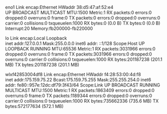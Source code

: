 eno1      Link encap:Ethernet  HWaddr 38:d5:47:af:52:e4  
          UP BROADCAST MULTICAST  MTU:1500  Metric:1
          RX packets:0 errors:0 dropped:0 overruns:0 frame:0
          TX packets:0 errors:0 dropped:0 overruns:0 carrier:0
          collisions:0 txqueuelen:1000 
          RX bytes:0 (0.0 B)  TX bytes:0 (0.0 B)
          Interrupt:20 Memory:fb200000-fb220000 

lo        Link encap:Local Loopback  
          inet addr:127.0.0.1  Mask:255.0.0.0
          inet6 addr: ::1/128 Scope:Host
          UP LOOPBACK RUNNING  MTU:65536  Metric:1
          RX packets:3031966 errors:0 dropped:0 overruns:0 frame:0
          TX packets:3031966 errors:0 dropped:0 overruns:0 carrier:0
          collisions:0 txqueuelen:1000 
          RX bytes:201187238 (201.1 MB)  TX bytes:201187238 (201.1 MB)

wlxf42853004df8 Link encap:Ethernet  HWaddr f4:28:53:00:4d:f8  
          inet addr:175.159.75.22  Bcast:175.159.75.255  Mask:255.255.254.0
          inet6 addr: fe80::957e:12dc:df79:3f43/64 Scope:Link
          UP BROADCAST RUNNING MULTICAST  MTU:1500  Metric:1
          RX packets:1863409 errors:0 dropped:0 overruns:0 frame:0
          TX packets:1189344 errors:0 dropped:0 overruns:0 carrier:0
          collisions:0 txqueuelen:1000 
          RX bytes:735662336 (735.6 MB)  TX bytes:572177634 (572.1 MB)

